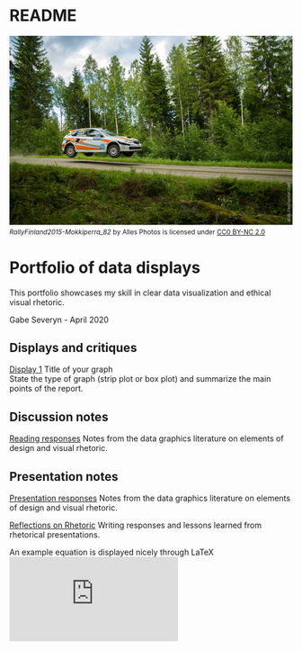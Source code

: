 README
================

![](resources/rally-scaled.jpg) <small> <br>
<i>RallyFinland2015-Mokkiperra\_82</i> by Alles Photos is licensed under
<a href="https://creativecommons.org/licenses/by-nc/2.0/">CC0 BY-NC
2.0</a> <br> </small>

# Portfolio of data displays

This portfolio showcases my skill in clear data visualization and
ethical visual rhetoric.

Gabe Severyn - April 2020

## Displays and critiques

[Display 1](reports/D1-report.md) Title of your graph  
State the type of graph (strip plot or box plot) and summarize the main
points of the report.

## Discussion notes

[Reading responses](reports/reading-responses.md) Notes from the data
graphics literature on elements of design and visual rhetoric.

## Presentation notes

[Presentation responses](reports/presentation-prompts.md) Notes from the
data graphics literature on elements of design and visual rhetoric.

[Reflections on Rhetoric](reports/reflections-on-rhetoric.md) Writing
responses and lessons learned from rhetorical presentations.

An example equation is displayed nicely through LaTeX   
![
x^2 + y^2 = r^2
](https://latex.codecogs.com/png.latex?%0Ax%5E2%20%2B%20y%5E2%20%3D%20r%5E2%0A
"
x^2 + y^2 = r^2
")
